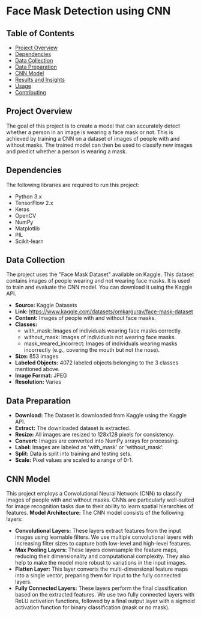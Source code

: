# Face Mask Detection using CNN

## Table of Contents
- [Project Overview](#project-overview)
- [Dependencies](#dependencies)
- [Data Collection](#data-collection)
- [Data Preparation](#data-preparation)
- [CNN Model](#cnn-model)
- [Results and Insights](#results-and-insights)
- [Usage](#usage)
- [Contributing](#contributing)

## Project Overview
The goal of this project is to create a model that can accurately detect whether a person in an image is wearing a face mask or not. This is achieved by training a CNN on a dataset of images of people with and without masks. The trained model can then be used to classify new images and predict whether a person is wearing a mask.

## Dependencies
The following libraries are required to run this project:
- Python 3.x
- TensorFlow 2.x
- Keras
- OpenCV
- NumPy
- Matplotlib
- PIL
- Scikit-learn

## Data Collection
The project uses the "Face Mask Dataset" available on Kaggle. This dataset contains images of people wearing and not wearing face masks. It is used to train and evaluate the CNN model. You can download it using the Kaggle API.
* **Source:** Kaggle Datasets
* **Link:** https://www.kaggle.com/datasets/omkargurav/face-mask-dataset
* **Content:** Images of people with and without face masks.
* **Classes:** 
    * with_mask: Images of individuals wearing face masks correctly.
    * without_mask: Images of individuals not wearing face masks.
    * mask_weared_incorrect: Images of individuals wearing masks incorrectly (e.g., covering the mouth but not the nose).
* **Size:** 853 images
* **Labeled Objects:** 4072 labeled objects belonging to the 3 classes mentioned above.
* **Image Format:** JPEG
* **Resolution:** Varies

## Data Preparation
* **Download:** The Dataset is downloaded from Kaggle using the Kaggle API.
* **Extract:** The downloaded dataset is extracted.
* **Resize:** All images are resized to 128x128 pixels for consistency.
* **Convert:** Images are converted into NumPy arrays for processing.
* **Label:** Images are labeled as 'with_mask' or 'without_mask'.
* **Split:** Data is split into training and testing sets.
* **Scale:** Pixel values are scaled to a range of 0-1.

## CNN Model
This project employs a Convolutional Neural Network (CNN) to classify images of people with and without masks. CNNs are particularly well-suited for image recognition tasks due to their ability to learn spatial hierarchies of features.
**Model Architecture:**
The CNN model consists of the following layers:
* **Convolutional Layers:** These layers extract features from the input images using learnable filters. We use multiple convolutional layers with increasing filter sizes to capture both low-level and high-level features.
* **Max Pooling Layers:** These layers downsample the feature maps, reducing their dimensionality and computational complexity. They also help to make the model more robust to variations in the input images.
* **Flatten Layer:** This layer converts the multi-dimensional feature maps into a single vector, preparing them for input to the fully connected layers.
* **Fully Connected Layers:** These layers perform the final classification based on the extracted features. We use two fully connected layers with ReLU activation functions, followed by a final output layer with a sigmoid activation function for binary classification (mask or no mask).

